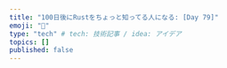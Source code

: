 ```yaml
---
title: "100日後にRustをちょっと知ってる人になる: [Day 79]"
emoji: "🦀"
type: "tech" # tech: 技術記事 / idea: アイデア
topics: []
published: false
---
```

